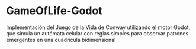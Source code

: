 # GameOfLife-Godot
 Implementación del Juego de la Vida de Conway utilizando el motor Godot, que simula un autómata celular con reglas simples para observar patrones emergentes en una cuadrícula bidimensional

